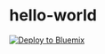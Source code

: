 # hello-world


[![Deploy to Bluemix](https://bluemix.net/deploy/button.png)](https://bluemix.net/deploy?repository=https://github.com/govind1416/hello-world)
